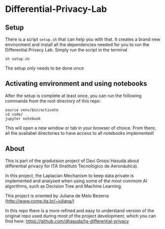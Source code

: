 # Differential-Privacy-Lab
## Setup

There is a script `setup.sh` that can help you with that. It creates a brand new environment and install all the dependencies needed for you to run the Differential Privacy Lab. Simply run the script in the terminal

```
sh setup.sh
```

The setup only needs to be done once

## Activating environment and using notebooks

After the setup is complete at least once, you can run the following commands from the root directory of this repo:
```
source venv/bin/activate
cd code/
jupyter notebook
```

This will open a new window or tab in your browser of choice. From there, all the availabel directories to have access to all notebooks implemented!

## About
This is part of the gradutaion project of Davi Grossi Hasuda about differential privacy for ITA (Instituto Tecnológico de Aeronáutica).

In this project, the Laplacian Mechanism to keep data private is implemented and analysed when using some of the most commom AI algorithms, such as Decision Tree and Machine Learning.

This project is oriented by Juliana de Melo Bezerra (http://www.comp.ita.br/~juliana/)

In this repo there is a more refined and easy to understand version of the original repo used during most of the project development, which you can find here: https://github.com/dhasuda/tg-differential-privacy

